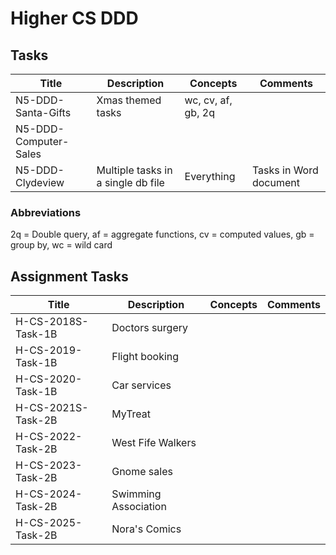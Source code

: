 # Higher CS DDD


## Tasks

| Title                 | Description                        | Concepts            | Comments |
| -----                 | -----------                        | --------            | -------- |
| N5-DDD-Santa-Gifts    | Xmas themed tasks                  | wc, cv, af, gb, 2q  | |
| N5-DDD-Computer-Sales |                                    |                     | |
| N5-DDD-Clydeview      | Multiple tasks in a single db file | Everything          | Tasks in Word document |


### Abbreviations

2q = Double query,
af = aggregate functions,
cv = computed values,
gb = group by,
wc = wild card



## Assignment Tasks

| Title              | Description          | Concepts | Comments |
| -----              | -----------          | -------- | -------- |
| H-CS-2018S-Task-1B | Doctors surgery      | | |
| H-CS-2019-Task-1B  | Flight booking       | | |
| H-CS-2020-Task-1B  | Car services         | | |
| H-CS-2021S-Task-2B | MyTreat              | | |
| H-CS-2022-Task-2B  | West Fife Walkers    | | |
| H-CS-2023-Task-2B  | Gnome sales          | | |
| H-CS-2024-Task-2B  | Swimming Association | | |
| H-CS-2025-Task-2B  | Nora's Comics        | | |
